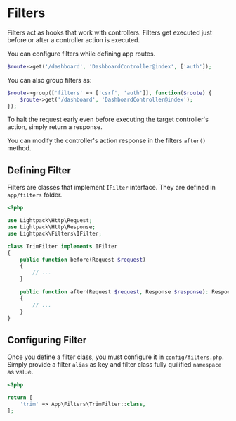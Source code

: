 # Filters

Filters act as hooks that work with controllers. Filters get executed just before or after 
a controller action is executed.

You can configure filters while defining app routes.

```php
$route->get('/dashboard', 'DashboardController@index', ['auth']);
```

You can also group filters as:

```php
$route->group(['filters' => ['csrf', 'auth']], function($route) {
    $route->get('/dashboard', 'DashboardController@index');
});
```

<p class="tip">
To halt the request early even before executing the target controller's action, simply
return a response.
</p>

<p class="tip">
You can modify the controller's action response in the filters <code>after()</code> method.
</p>

## Defining Filter

Filters are classes that implement <code>IFilter</code> interface. They are defined
in <code>app/filters</code> folder.

```php
<?php

use Lightpack\Http\Request;
use Lightpack\Http\Response;
use Lightpack\Filters\IFilter;

class TrimFilter implements IFilter
{
    public function before(Request $request)
    {
        // ...
    }

    public function after(Request $request, Response $response): Response
    {
        // ...
    }
}
```

## Configuring Filter

Once you define a filter class, you must configure it in <code>config/filters.php</code>.
Simply provide a filter <code>alias</code> as key and filter class fully quilified 
<code>namespace</code> as value.

```php
<?php

return [
    'trim' => App\Filters\TrimFilter::class,
];
```            